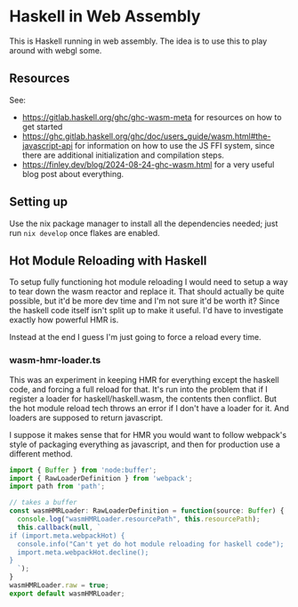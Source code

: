 # Haskell in Web Assembly
This is Haskell running in web assembly. The idea is to use this to play around
with webgl some.

## Resources
See:

- https://gitlab.haskell.org/ghc/ghc-wasm-meta for resources on how to get
  started
- https://ghc.gitlab.haskell.org/ghc/doc/users_guide/wasm.html#the-javascript-api
  for information on how to use the JS FFI system, since there are additional
  initialization and compilation steps.
- https://finley.dev/blog/2024-08-24-ghc-wasm.html
  for a very useful blog post about everything.

## Setting up
Use the nix package manager to install all the dependencies needed; just run
`nix develop` once flakes are enabled.

## Hot Module Reloading with Haskell
To setup fully functioning hot module reloading I would need
to setup a way to tear down the wasm reactor and replace it. That should
actually be quite possible, but it'd be more dev time and I'm not sure it'd be
worth it? Since the haskell code itself isn't split up to make it useful. I'd
have to investigate exactly how powerful HMR is.

Instead at the end I guess I'm just going to force a reload every time.

### wasm-hmr-loader.ts
This was an experiment in keeping HMR for everything except
the haskell code, and forcing a full reload for that.
It's run into the problem that if I register a loader for
haskell/haskell.wasm, the contents then conflict. But the
hot module reload tech throws an error if I don't have
a loader for it. And loaders are supposed to return javascript.

I suppose it makes sense that for HMR you would want to follow
webpack's style of packaging everything as javascript, and then
for production use a different method.
```typescript
import { Buffer } from 'node:buffer';
import { RawLoaderDefinition } from 'webpack';
import path from 'path';

// takes a buffer
const wasmHMRLoader: RawLoaderDefinition = function(source: Buffer) {
  console.log("wasmHMRLoader.resourcePath", this.resourcePath);
  this.callback(null, `
if (import.meta.webpackHot) {
  console.info("Can't yet do hot module reloading for haskell code");
  import.meta.webpackHot.decline();
}
  `);
}
wasmHMRLoader.raw = true;
export default wasmHMRLoader;
```
